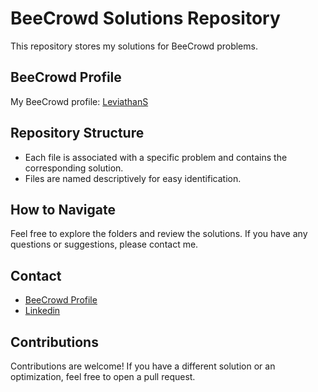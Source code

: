 # BeeCrowd Solutions Repository

This repository stores my solutions for BeeCrowd problems.

## BeeCrowd Profile

My BeeCrowd profile: [LeviathanS](https://www.beecrowd.com.br/judge/en/profile/869241)

## Repository Structure

- Each file is associated with a specific problem and contains the corresponding solution.
- Files are named descriptively for easy identification.

## How to Navigate

Feel free to explore the folders and review the solutions. If you have any questions or suggestions, please contact me.

## Contact

- [BeeCrowd Profile](https://www.beecrowd.com.br/judge/en/profile/869241)
- [Linkedin](http://www.linkedin.com/in/ojo%C3%A3osoares)

## Contributions

Contributions are welcome! If you have a different solution or an optimization, feel free to open a pull request.
